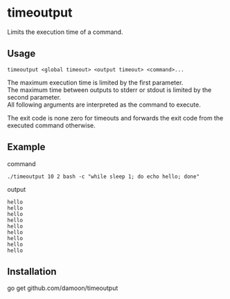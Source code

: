# timeoutput

Limits the execution time of a command.

## Usage

`timeoutput <global timeout> <output timeout> <command>...`

The maximum execution time is limited by the first parameter.  
The maximum time between outputs to stderr or stdout is limited by the second parameter.  
All following arguments are interpreted as the command to execute.

The exit code is none zero for timeouts and forwards the exit code from the executed command otherwise.

## Example

command
```
./timeoutput 10 2 bash -c "while sleep 1; do echo hello; done"
```
output
```
hello
hello
hello
hello
hello
hello
hello
hello
hello
```

## Installation

go get github.com/damoon/timeoutput
